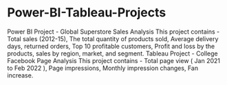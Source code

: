 # Power-BI-Tableau-Projects
Power BI Project - Global Superstore Sales Analysis  This project contains - Total sales (2012-15), The total quantity of products sold, Average delivery days, returned orders, Top 10 profitable customers, Profit and loss by the products, sales by region, market, and segment.  Tableau Project - College Facebook Page Analysis  This project contains - Total page view ( Jan 2021 to Feb 2022 ), Page impressions, Monthly impression changes, Fan increase.
